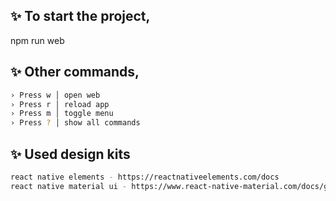 ## ✨ To start the project,
npm run web

## ✨ Other commands,
```bash › Press a │ open Android
› Press w │ open web
› Press r │ reload app
› Press m │ toggle menu
› Press ? │ show all commands
```

## ✨ Used design kits
```bash 
react native elements - https://reactnativeelements.com/docs
react native material ui - https://www.react-native-material.com/docs/getting-started
```
